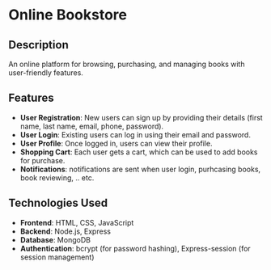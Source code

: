 # Online Bookstore

## Description
An online platform for browsing, purchasing, and managing books with user-friendly features.

## Features
- **User Registration**: New users can sign up by providing their details (first name, last name, email, phone, password).
- **User Login**: Existing users can log in using their email and password.
- **User Profile**: Once logged in, users can view their profile.
- **Shopping Cart**: Each user gets a cart, which can be used to add books for purchase.
- **Notifications**: notifications are sent when user login, purhcasing books, book reviewing, .. etc.

## Technologies Used
- **Frontend**: HTML, CSS, JavaScript
- **Backend**: Node.js, Express
- **Database**: MongoDB
- **Authentication**: bcrypt (for password hashing), Express-session (for session management)

